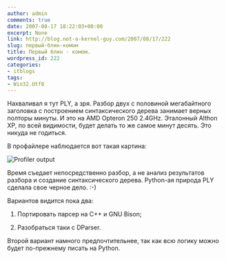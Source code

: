 ```yaml
---
author: admin
comments: true
date: 2007-08-17 18:22:03+00:00
excerpt: None
link: http://blog.not-a-kernel-guy.com/2007/08/17/222
slug: первый-блин-комом
title: Первый блин - комом.
wordpress_id: 222
categories:
- itblogs
tags:
- Win32.Utf8
---
```


Нахваливал я тут PLY, а зря. Разбор двух с половиной мегабайтного заголовка с построением синтаксического дерева занимает верных полторы минуты. И это на AMD Opteron 250 2.4GHz. Эталонный Althon XP, по всей видимости, будет делать то же самое минут десять. Это никуда не годиться.

В профайлере наблюдается вот такая картина:



![Profiler output](http://blog.not-a-kernel-guy.com/wp-content/uploads/2007/08/ply_profile_output.png)



Время съедает непосредственно разбор, а не анализ результатов разбора и создание синтаксического дерева. Python-ая природа PLY сделала свое черное дело. :-)

Вариантов видится пока два:



	
  1. Портировать парсер на С++ и GNU Bison;

	
  2. Разобраться таки с DParser.



Второй вариант намного предпочтительнее, так как всю логику можно будет по-прежнему писать на Python.

